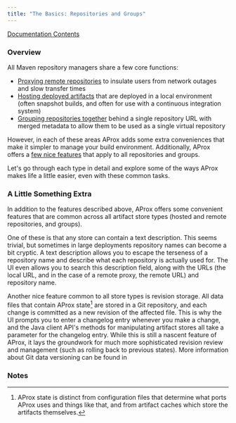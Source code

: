 ```yaml
---
title: "The Basics: Repositories and Groups"
---
```


[Documentation Contents](index.html)

### Overview

All Maven repository managers share a few core functions:

* [Proxying remote repositories](remote-repositories.html) to insulate users from network outages and slow transfer times
* [Hosting deployed artifacts](hosted-repositories.html) that are deployed in a local environment (often snapshot builds, and often for use with a continuous integration system)
* [Grouping repositories together](repository-groups.html) behind a single repository URL with merged metadata to allow them to be used as a single virtual repository

However, in each of these areas AProx adds some extra conveniences that make it simpler to manage your build environment. Additionally, AProx offers a [few nice features](#a-little-something-extra) that apply to all repositories and groups.

Let's go through each type in detail and explore some of the ways AProx makes life a little easier, even with these common tasks.


### A Little Something Extra

In addition to the features described above, AProx offers some convenient features that are common across all artifact store types (hosted and remote repositories, and groups). 

One of these is that any store can contain a text description. This seems trivial, but sometimes in large deployments repository names can become a bit cryptic. A text description allows you to escape the terseness of a repository name and describe what each repository is actually used for. The UI even allows you to search this description field, along with the URLs (the local URL, and in the case of a remote proxy, the remote URL) and repository name.

Another nice feature common to all store types is revision storage. All data files that contain AProx state[^1] are stored in a Git repository, and each change is committed as a new revision of the affected file. This is why the UI prompts you to enter a changelog entry whenever you make a change, and the Java client API's methods for manipulating artifact stores all take a parameter for the changelog entry. While this is still a nascent feature of AProx, it lays the groundwork for much more sophisticated revision review and management (such as rolling back to previous states). More information about Git data versioning can be found in 

### Notes

[^1]: AProx state is distinct from configuration files that determine what ports AProx uses and things like that, and from artifact caches which store the artifacts themselves.